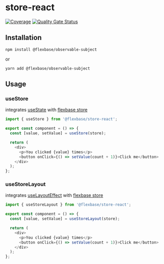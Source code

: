 # store-react

[![Coverage](https://sonarcloud.io/api/project_badges/measure?project=flexbase-eng_store-react&metric=coverage)](https://sonarcloud.io/summary/new_code?id=flexbase-eng_store-react) [![Quality Gate Status](https://sonarcloud.io/api/project_badges/measure?project=flexbase-eng_store-react&metric=alert_status)](https://sonarcloud.io/summary/new_code?id=flexbase-eng_store-react)

## Installation

`npm install @flexbase/observable-subject`

or

`yarn add @flexbase/observable-subject`

## Usage

### useStore

integrates [useState](https://reactjs.org/docs/hooks-reference.html#usestate) with [flexbase store](https://github.com/flexbase-eng/store)

```ts
import { useStore } from '@flexbase/store-react';

export const component = () => {
  const [value, setValue] = useStore(store);

  return (
    <div>
      <p>You clicked {value} times</p>
      <button onClick={() => setValue(count + 1)}>Click me</button>
    </div>
  );
};
```

### useStoreLayout

integrates [useLayoutEffect](https://reactjs.org/docs/hooks-reference.html#uselayouteffect) with [flexbase store](https://github.com/flexbase-eng/store)

```ts
import { useStoreLayout } from '@flexbase/store-react';

export const component = () => {
  const [value, setValue] = useStoreLayout(store);

  return (
    <div>
      <p>You clicked {value} times</p>
      <button onClick={() => setValue(count + 1)}>Click me</button>
    </div>
  );
};
```
